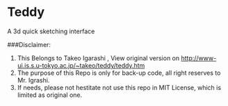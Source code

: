 # Teddy
A 3d quick sketching interface

###Disclaimer:
  1. This Belongs to Takeo Igarashi , View original version on <a href="http://www-ui.is.s.u-tokyo.ac.jp/~takeo/teddy/teddy.htm">http://www-ui.is.s.u-tokyo.ac.jp/~takeo/teddy/teddy.htm</a>
  2. The purpose of this Repo is only for back-up code, all right reserves to Mr. Igrashi.
  3. If needs, please not hestitate not use this repo in MIT License, which is limited as original one.
